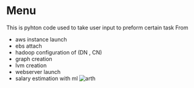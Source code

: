 # Menu
This is pyhton code used to take user input to preform certain task
From 
- aws instance launch
- ebs attach
- hadoop configuration of (DN , CN)
- graph creation 
- lvm creation
- webserver launch
- salary estimation with ml
![arth](https://user-images.githubusercontent.com/50458473/163829530-48a31dad-66ea-4caa-bfe8-76ac034b1379.png)
